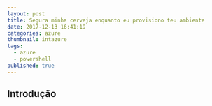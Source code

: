 ```yaml
---
layout: post
title: Segura minha cerveja enquanto eu provisiono teu ambiente
date: 2017-12-13 16:41:19
categories: azure
thumbnail: intazure
tags:
  - azure
  - powershell
published: true
---
```


## Introdução

